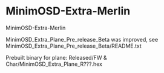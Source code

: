 # MinimOSD-Extra-Merlin
MinimOSD-Extra-Merlin

MinimOSD_Extra_Plane_Pre_release_Beta was improved, see
MinimOSD_Extra_Plane_Pre_release_Beta/README.txt

Prebuilt binary for plane: Released/FW & Char/MinimOSD_Extra_Plane_R???.hex
